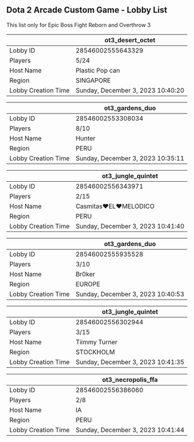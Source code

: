 ## Dota 2 Arcade Custom Game - Lobby List

This list only for Epic Boss Fight Reborn and Overthrow 3

|  | ot3_desert_octet |
| ------ | ------ |
| Lobby ID | 28546002555643329 |
| Players | 5/24 |
| Host Name | Plastic Pop can |
| Region | SINGAPORE |
| Lobby Creation Time | Sunday, December 3, 2023 10:40:20 |


|  | ot3_gardens_duo |
| ------ | ------ |
| Lobby ID | 28546002553308034 |
| Players | 8/10 |
| Host Name | Hunter |
| Region | PERU |
| Lobby Creation Time | Sunday, December 3, 2023 10:35:11 |


|  | ot3_jungle_quintet |
| ------ | ------ |
| Lobby ID | 28546002556343971 |
| Players | 2/15 |
| Host Name | Casmitas♥EL♥MELODICO |
| Region | PERU |
| Lobby Creation Time | Sunday, December 3, 2023 10:41:40 |


|  | ot3_gardens_duo |
| ------ | ------ |
| Lobby ID | 28546002555935528 |
| Players | 3/10 |
| Host Name | Br0ker |
| Region | EUROPE |
| Lobby Creation Time | Sunday, December 3, 2023 10:40:53 |


|  | ot3_jungle_quintet |
| ------ | ------ |
| Lobby ID | 28546002556302944 |
| Players | 3/15 |
| Host Name | Tiimmy Turner |
| Region | STOCKHOLM |
| Lobby Creation Time | Sunday, December 3, 2023 10:41:35 |


|  | ot3_necropolis_ffa |
| ------ | ------ |
| Lobby ID | 28546002556386060 |
| Players | 2/8 |
| Host Name | IA |
| Region | PERU |
| Lobby Creation Time | Sunday, December 3, 2023 10:41:44 |


